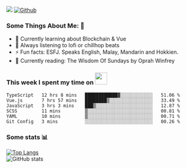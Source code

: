 ![](https://visitor-badge.laobi.icu/badge?page_id=seanho96.seanho96)
[![Github](https://img.shields.io/github/followers/seanho96?label=Follow&style=social)](https://github.com/seanho96)

### Some Things About Me: 👋
- 🌱 Currently learning about Blockchain & Vue
- :musical_note: Always listening to lofi or chillhop beats
- :zap: Fun facts: ESFJ. Speaks English, Malay, Mandarin and Hokkien.
- :book: Currently reading: The Wisdom Of Sundays by Oprah Winfrey

### This week I spent my time on <img src="https://media.giphy.com/media/SvQzkTQb3ZwKcj1QTO/giphy.gif" width="32">

<!--START_SECTION:waka-->

```text
TypeScript   12 hrs 8 mins   ████████████▓░░░░░░░░░░░░   51.06 %
Vue.js       7 hrs 57 mins   ████████▒░░░░░░░░░░░░░░░░   33.49 %
JavaScript   3 hrs 3 mins    ███▒░░░░░░░░░░░░░░░░░░░░░   12.87 %
SCSS         11 mins         ▒░░░░░░░░░░░░░░░░░░░░░░░░   00.81 %
YAML         10 mins         ▒░░░░░░░░░░░░░░░░░░░░░░░░   00.71 %
Git Config   3 mins          ░░░░░░░░░░░░░░░░░░░░░░░░░   00.26 %
```

<!--END_SECTION:waka-->

### Some stats 📊

[![Top Langs](https://github-readme-stats.vercel.app/api/top-langs/?username=seanho96&layout=compact&theme=graywhite)](https://github.com/anuraghazra/github-readme-stats)
<br/>
![GitHub stats](https://github-readme-stats.vercel.app/api?username=seanho96&show_icons=true&theme=graywhite)

